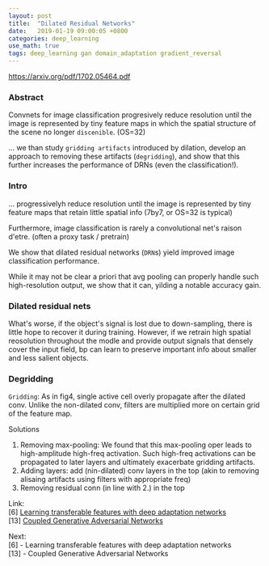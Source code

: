 ```yaml
---
layout: post
title:  "Dilated Residual Networks"
date:   2019-01-19 09:00:05 +0800
categories: deep_learning
use_math: true
tags: deep_learning gan domain_adaptation gradient_reversal
---
```


<a href="https://arxiv.org/pdf/1702.05464.pdf" target="_blank">https://arxiv.org/pdf/1702.05464.pdf</a>


### Abstract

Convnets for image classification progresively reduce resolution until the image is represented by tiny feature maps in which the spatial structure of the scene no longer `discenible`. (OS=32)

... we than study `gridding artifacts` introduced by dilation, develop an approach to removing these artifacts (`degridding`), and show that this further increases the performance of DRNs (even the classification!).

### Intro

... progressivelyh reduce resolution until the image is represented by tiny feature maps that retain little spatial info (7by7, or OS=32 is typical)

Furthermore, image classification is rarely a convolutional net's raison d'etre. (often a proxy task / pretrain)

We show that dilated residual networks (`DRN`s) yield improved image classification performance.

While it may not be clear a priori that avg pooling can properly handle such high-resolution output, we show that it can, yilding a notable accuracy gain.


### Dilated residual nets

What's worse, if the object's signal is lost due to down-sampling, there is little hope to recover it during training. However, if we retrain high spatial reosolution throughout the modle and provide output signals that densely cover the input field, bp can learn to preserve important info about smaller and less salient objects.

### Degridding
`Gridding`: As in fig4, single active cell overly propagate after the dilated conv. Unlike the non-dilated conv, filters are multiplied more on certain grid of the feature map.

Solutions
1. Removing max-pooling: We found that this max-pooling oper leads to high-amplitude high-freq activation. Such high-freq activations can be propagated to later layers and ultimately exacerbate gridding artifacts.
2. Adding layers: add (nin-dilated) conv layers in the top (akin to removing alisaing artifacts using filters with appropriate freq)
3. Removing residual conn (in line with 2.) in the top

Link:  
[6] <a href="https://arxiv.org/pdf/1502.02791" target="_blank">Learning transferable features with deep adaptation networks</a>  
[13] <a href="https://arxiv.org/abs/1606.07536" target="_blank">Coupled Generative Adversarial Networks</a>  

Next:  
[6] - Learning transferable features with deep adaptation networks   
[13] - Coupled Generative Adversarial Networks



